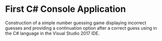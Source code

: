 # First C# Console Application

Construction of a simple number guessing game displaying incorrect guesses and providing a 
continuation option after a correct guess using in the C# language in the Visual Studio 2017
IDE.  